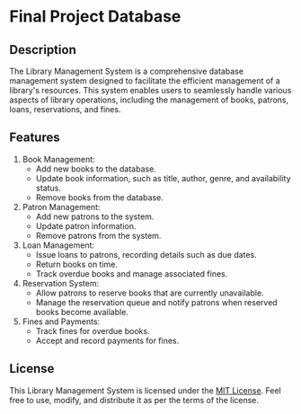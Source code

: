 # Final Project Database
## Description
The Library Management System is a comprehensive database management system designed to facilitate the efficient management of a library's resources. This system enables users to seamlessly handle various aspects of library operations, including the management of books, patrons, loans, reservations, and fines.

## Features
1. Book Management:
    * Add new books to the database.
    * Update book information, such as title, author, genre, and availability     status.
    * Remove books from the database.
2. Patron Management:
    * Add new patrons to the system.
    * Update patron information.
    * Remove patrons from the system.
3. Loan Management:
    * Issue loans to patrons, recording details such as due dates.
    * Return books on time.
    * Track overdue books and manage associated fines.
4. Reservation System:
    * Allow patrons to reserve books that are currently unavailable.
    * Manage the reservation queue and notify patrons when reserved books become available.
5. Fines and Payments:
    * Track fines for overdue books.
    * Accept and record payments for fines.

## License
This Library Management System is licensed under the [MIT License](LICENSE). Feel free to use, modify, and distribute it as per the terms of the license.
